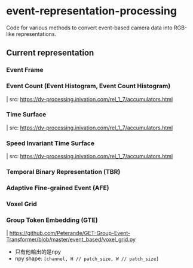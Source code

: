 # event-representation-processing
Code for various methods to convert event-based camera data into RGB-like representations.

## Current representation

### Event Frame


### Event Count (Event Histogram, Event Count Histogram)
| src: https://dv-processing.inivation.com/rel_1_7/accumulators.html


### Time Surface
| src: https://dv-processing.inivation.com/rel_1_7/accumulators.html


### Speed Invariant Time Surface
| src: https://dv-processing.inivation.com/rel_1_7/accumulators.html


### Temporal Binary Representation (TBR)


### Adaptive Fine-grained Event (AFE)


### Voxel Grid

### Group Token Embedding (GTE)
| https://github.com/Peterande/GET-Group-Event-Transformer/blob/master/event_based/voxel_grid.py
* 只有他輸出的是npy
* npy shape: `[channel, H // patch_size, W // patch_size]`